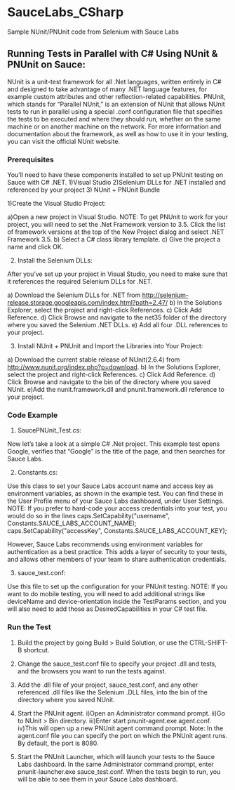 # SauceLabs_CSharp
Sample NUnit/PNUnit code from Selenium with Sauce Labs

## Running Tests in Parallel with C# Using NUnit & PNUnit on Sauce:

NUnit is a unit-test framework for all .Net languages, written entirely in C# and designed to take advantage of many .NET language features, for example custom attributes and other reflection-related capabilities. PNUnit, which stands for “Parallel NUnit,” is an extension of NUnit that allows NUnit tests to run in parallel using a special .conf configuration file that specifies the tests to be executed and where they should run, whether on the same machine or on another machine on the network. For more information and documentation about the framework, as well as how to use it in your testing, you can visit the official NUnit website.

### Prerequisites

You’ll need to have these components installed to set up PNUnit testing on Sauce with C# .NET.
  1)Visual Studio
  2)Selenium DLLs for .NET installed and referenced by your project
  3) NUnit + PNUnit Bundle

1)Create the Visual Studio Project:

a)Open a new project in Visual Studio.
NOTE: To get PNUnit to work for your project, you will need to set the .Net Framework version to 3.5. Click the list of framework versions at the top of the New Project dialog and select .NET Framework 3.5.
b) Select a C# class library template.
c) Give the project a name and click OK.

2) Install the  Selenium DLLs:

After you’ve set up your project in Visual Studio, you need to make sure that it references the required Selenium DLLs for .NET.

a) Download the Selenium DLLs for .NET from http://selenium-release.storage.googleapis.com/index.html?path=2.47/
b) In the Solutions Explorer, select the project and right-click References.
c) Click Add Reference.
d) Click Browse and navigate to the net35 folder of the directory where you saved the Selenium .NET DLLs.
e) Add all four .DLL references to your project.

3) Install NUnit + PNUnit and Import the Libraries into Your Project:

a) Download the current stable release of NUnit(2.6.4) from http://www.nunit.org/index.php?p=download.
b) In the Solutions Explorer, select the project and right-click References.
c) Click Add Reference.
d) Click Browse and navigate to the bin of the directory where you saved NUnit.
e)Add the nunit.framework.dll and pnunit.framework.dll reference to your project.

### Code Example

1) SaucePNUnit_Test.cs:

Now let’s take a look at a simple C# .Net project. This example test opens Google, verifies that “Google” is the title of the page, and then searches for Sauce Labs.

2) Constants.cs:

Use this class to set your Sauce Labs account name and access key as environment variables, as shown in the example test. You can find these in the User Profile menu of your Sauce Labs dashboard, under User Settings.
NOTE: If you prefer to hard-code your access credentials into your test, you would do so in the lines
 		caps.SetCapability("username", Constants.SAUCE_LABS_ACCOUNT_NAME);
 		caps.SetCapability("accessKey", Constants.SAUCE_LABS_ACCOUNT_KEY);

However, Sauce Labs recommends using environment variables for authentication as a best practice. This adds a layer of security to your tests, and allows other members of your team to share authentication credentials. 

3) sauce_test.conf:

Use this file to set up the configuration for your PNUnit testing. 
NOTE: If you want to do mobile testing, you will need to add additional strings like deviceName and device-orientation inside the TestParams section, and you will also need to add those as DesiredCapabilities in your C# test file. 

### Run the Test

1) Build the project by going Build > Build Solution, or use the CTRL-SHIFT-B shortcut.

2) Change the sauce_test.conf file to specify your project .dll and tests, and the browsers you want to run the tests against. 

3) Add the .dll file of your project, sauce_test.conf, and any other referenced .dll files like the Selenium .DLL files, into the bin of the directory where you saved NUnit.

4) Start the PNUnit agent.
  i)Open an Administrator command prompt.
  ii)Go to NUnit > Bin directory.
  iii)Enter start pnunit-agent.exe agent.conf.
  iv)This will open up a new PNUnit agent command prompt.
  Note: In the agent.conf file you can specify the port on which the PNUnit agent runs. By default, the port is 8080.
	
5) Start the PNUnit Launcher, which will launch your tests to the Sauce Labs dashboard. 
  In the same Administrator command prompt, enter pnunit-launcher.exe sauce_test.conf.
  When the tests begin to run, you will be able to see them in your Sauce Labs dashboard. 
